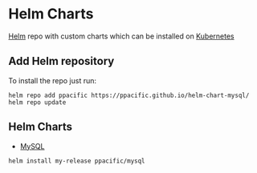 # Helm Charts
[Helm](https://helm.sh/) repo with custom charts which can be installed on [Kubernetes](https://kubernetes.io/)

## Add Helm repository

To install the repo just run:

```
helm repo add ppacific https://ppacific.github.io/helm-chart-mysql/
helm repo update
```

## Helm Charts

* [MySQL](https://ppacific.github.io/helm-chart-mysql/)

```
helm install my-release ppacific/mysql
```
